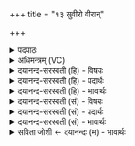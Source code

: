 +++
title = "१३ सुवीरो वीरान्"

+++
<details><summary>पदपाठः</summary>

सु॒वीर॒ इति॑ सु॒ऽवीरः॑। वी॒रान्। प्र॒ज॒नय॒न्निति॑ प्रऽज॒नय॑न्। परि॑। इ॒हि॒। अ॒भि। रा॒यः। पोषे॑ण। यज॑मानम्। स॒ञ्ज॒ग्मा॒न इति॑ सम्ऽजग्मा॒नः। दि॒वा। पृ॒थि॒व्या। शु॒क्रः। शु॒क्रशो॑चि॒षेति॑ शु॒क्रऽशो॑चिषा। निर॑स्त॒ इति॒ निःऽअ॑स्तः। शण्डः॑। शु॒क्रस्य॑। अ॒धि॒ष्ठान॑म्। अ॒धि॒स्थान॒मित्य॑धि॒ऽस्थान॑म्। अ॒सि॒। १३।
</details>

<details><summary>अधिमन्त्रम् (VC)</summary>

- विश्वेदेवा देवताः
- वत्सार काश्यप ऋषिः
- निचृद् आर्षी त्रिष्टुप्, प्राजापत्या गायत्री
- धैवतः, षड्जः
</details>

<details><summary>दयानन्द-सरस्वती (हि) - विषयः</summary>

उक्त योग का अनुष्ठान करनेवाला योगी कैसा होता है, यह उपदेश अगले मन्त्र में किया है ॥
</details>

<details><summary>दयानन्द-सरस्वती (हि) - पदार्थः</summary>

पदार्थान्वयभाषाः -  हे योगिन् ! (सुवीरः) श्रेष्ठ वीर के समान योगबल को प्राप्त हुए आप (वीरान्) अच्छे-अच्छे गुणयुक्त पुरुषों को (प्रजनयन्) प्रसिद्ध करते हुए (परीहि) सब जगह भ्रमण कीजिये। इसी प्रकार (यजमानम्) धन आदि पदार्थों को देनेवाले उत्तम पुरुषों के (अभि) सन्मुख (रायः) धन की (पोषेण) पुष्टि से (सञ्जग्मानः) सङ्गत हूजिये और आप (दिवा) सूर्य्य और (पृथिव्या) पृथिवी के गुणों के साथ (शुक्रः) अति बलवान् (शुक्रशोचिषा) सब को शोधनेवाले सूर्य्य की दीप्ति से (निरस्तः) अन्धकार के समान पृथक् हुए ही योगबल के प्रकाश से विषयवासना से छूटे हुए (शण्डः) शमदमादि गुणयुक्त (शुक्रस्य) अत्यन्त योगबल के (अधिष्ठानम्) आधार (असि) हैं ॥१३॥
</details>

<details><summary>दयानन्द-सरस्वती (हि) - भावार्थः</summary>

भावार्थभाषाः -  शमदमादि गुणों का आधार योगाभ्यास में तत्पर योगीजन अपनी योगविद्या के प्रचार से योगविद्या चाहनेवालों का आत्मबल बढ़ाता हुआ सब जगह सूर्य्य के समान प्रकाशित होता है ॥१३॥
</details>

<details><summary>दयानन्द-सरस्वती (सं) - विषयः</summary>

उक्तयोगमनुष्ठाता योगी कीदृग् भवतीत्युपदिश्यते ॥
</details>

<details><summary>दयानन्द-सरस्वती (सं) - पदार्थः</summary>

पदार्थान्वयभाषाः -  हे योगिन् ! सुवीरस्त्वं वीरान् प्रजनयन् परीहि एवं यजमानमभि रायस्पोषेण सञ्जग्मानो दिवा पृथिव्या सह शुक्रः शुक्रशोचिषा निरस्त एव विषयवासनारहितः शण्डस्त्वं शुक्रस्याधिष्ठानमसि ॥१३॥
</details>

<details><summary>दयानन्द-सरस्वती (सं) - भावार्थः</summary>

भावार्थभाषाः -  शमदमादिगुणाधिष्ठानो योगाभ्यासनिरतो योगी स्वयोगविद्याप्रचारेण जिज्ञासूनात्मबलं वर्द्धयन् सर्वथा सूर्य्य इव प्रकाशमानो भवति ॥१३॥
</details>

<details><summary>सविता जोशी ← दयानन्दः (म) - भावार्थः</summary>

भावार्थभाषाः -  शम, दम गुणांचा आधार असलेल्या योगाभ्यासात योगाभ्यासी आपल्या योगविद्येच्या प्रसाराने योगविद्या शिकू इच्छिणाऱ्यांचे आत्मबल वाढवून सर्वत्र सूर्याप्रमाणे प्रकाशित होतो.
</details>